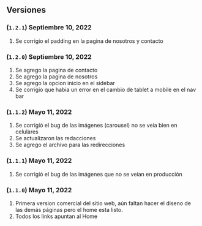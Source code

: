 ## Versiones

### (`1.2.1`) Septiembre 10, 2022
1. Se corrigio el padding en la pagina de nosotros y contacto

### (`1.2.0`) Septiembre 10, 2022
1. Se agrego la pagina de contacto
2. Se agrego la pagina de nosotros
3. Se agrego la opcion inicio en el sidebar
4. Se corrigio que habia un error en el cambio de tablet a mobile en el nav bar

### (`1.1.2`) Mayo 11, 2022
1. Se corrigió el bug de las imágenes (carousel) no se veia bien en celulares
2. Se actualizaron las redacciones
3. Se agrego el archivo para las redirecciones

### (`1.1.1`) Mayo 11, 2022
1. Se corrigió el bug de las imágenes que no se veian en producción

### (`1.1.0`) Mayo 11, 2022
1. Primera version comercial del sitio web, aún faltan hacer el diseno de las demás páginas pero el home esta listo.
2. Todos los links apuntan al Home